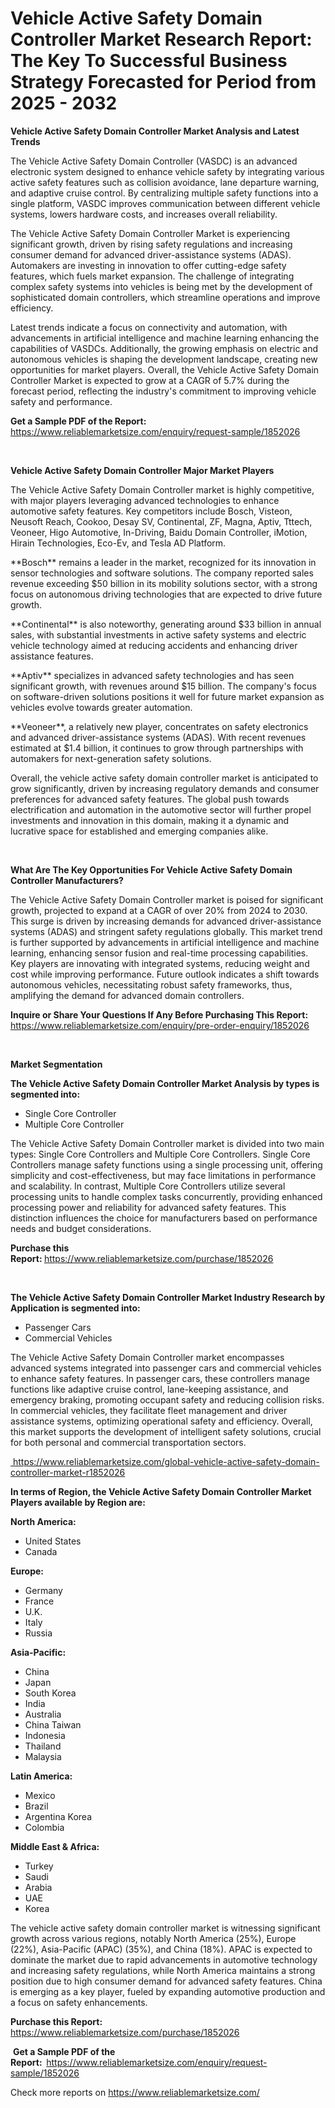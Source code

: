 <p><h1>Vehicle Active Safety Domain Controller Market Research Report: The Key To Successful Business Strategy Forecasted for Period from 2025 - 2032</h1></p><p><strong>Vehicle Active Safety Domain Controller Market Analysis and Latest Trends</strong></p>
<p><p>The Vehicle Active Safety Domain Controller (VASDC) is an advanced electronic system designed to enhance vehicle safety by integrating various active safety features such as collision avoidance, lane departure warning, and adaptive cruise control. By centralizing multiple safety functions into a single platform, VASDC improves communication between different vehicle systems, lowers hardware costs, and increases overall reliability.</p><p>The Vehicle Active Safety Domain Controller Market is experiencing significant growth, driven by rising safety regulations and increasing consumer demand for advanced driver-assistance systems (ADAS). Automakers are investing in innovation to offer cutting-edge safety features, which fuels market expansion. The challenge of integrating complex safety systems into vehicles is being met by the development of sophisticated domain controllers, which streamline operations and improve efficiency.</p><p>Latest trends indicate a focus on connectivity and automation, with advancements in artificial intelligence and machine learning enhancing the capabilities of VASDCs. Additionally, the growing emphasis on electric and autonomous vehicles is shaping the development landscape, creating new opportunities for market players. Overall, the Vehicle Active Safety Domain Controller Market is expected to grow at a CAGR of 5.7% during the forecast period, reflecting the industry's commitment to improving vehicle safety and performance.</p></p>
<p><strong>Get a Sample PDF of the Report:&nbsp;</strong> <a href="https://www.reliablemarketsize.com/enquiry/request-sample/1852026?utm_campaign=1879&utm_medium=2&utm_source=Github&utm_content=ia&utm_term=07012025&utm_id=vehicle-active-safety-domain-controller">https://www.reliablemarketsize.com/enquiry/request-sample/1852026</a></p>
<p>&nbsp;</p>
<p><strong>Vehicle Active Safety Domain Controller Major Market Players</strong></p>
<p><p>The Vehicle Active Safety Domain Controller market is highly competitive, with major players leveraging advanced technologies to enhance automotive safety features. Key competitors include Bosch, Visteon, Neusoft Reach, Cookoo, Desay SV, Continental, ZF, Magna, Aptiv, Tttech, Veoneer, Higo Automotive, In-Driving, Baidu Domain Controller, iMotion, Hirain Technologies, Eco-Ev, and Tesla AD Platform.</p><p>**Bosch** remains a leader in the market, recognized for its innovation in sensor technologies and software solutions. The company reported sales revenue exceeding $50 billion in its mobility solutions sector, with a strong focus on autonomous driving technologies that are expected to drive future growth.</p><p>**Continental** is also noteworthy, generating around $33 billion in annual sales, with substantial investments in active safety systems and electric vehicle technology aimed at reducing accidents and enhancing driver assistance features.</p><p>**Aptiv** specializes in advanced safety technologies and has seen significant growth, with revenues around $15 billion. The company's focus on software-driven solutions positions it well for future market expansion as vehicles evolve towards greater automation.</p><p>**Veoneer**, a relatively new player, concentrates on safety electronics and advanced driver-assistance systems (ADAS). With recent revenues estimated at $1.4 billion, it continues to grow through partnerships with automakers for next-generation safety solutions.</p><p>Overall, the vehicle active safety domain controller market is anticipated to grow significantly, driven by increasing regulatory demands and consumer preferences for advanced safety features. The global push towards electrification and automation in the automotive sector will further propel investments and innovation in this domain, making it a dynamic and lucrative space for established and emerging companies alike.</p></p>
<p>&nbsp;</p>
<p><strong>What Are The Key Opportunities For Vehicle Active Safety Domain Controller Manufacturers?</strong></p>
<p><p>The Vehicle Active Safety Domain Controller market is poised for significant growth, projected to expand at a CAGR of over 20% from 2024 to 2030. This surge is driven by increasing demands for advanced driver-assistance systems (ADAS) and stringent safety regulations globally. This market trend is further supported by advancements in artificial intelligence and machine learning, enhancing sensor fusion and real-time processing capabilities. Key players are innovating with integrated systems, reducing weight and cost while improving performance. Future outlook indicates a shift towards autonomous vehicles, necessitating robust safety frameworks, thus, amplifying the demand for advanced domain controllers.</p></p>
<p><strong>Inquire or Share Your Questions If Any Before Purchasing This Report:</strong> <a href="https://www.reliablemarketsize.com/enquiry/pre-order-enquiry/1852026?utm_campaign=1879&utm_medium=2&utm_source=Github&utm_content=ia&utm_term=07012025&utm_id=vehicle-active-safety-domain-controller">https://www.reliablemarketsize.com/enquiry/pre-order-enquiry/1852026</a></p>
<p>&nbsp;</p>
<p><strong>Market Segmentation</strong></p>
<p><strong>The Vehicle Active Safety Domain Controller Market Analysis by types is segmented into:</strong></p>
<p><ul><li>Single Core Controller</li><li>Multiple Core Controller</li></ul></p>
<p><p>The Vehicle Active Safety Domain Controller market is divided into two main types: Single Core Controllers and Multiple Core Controllers. Single Core Controllers manage safety functions using a single processing unit, offering simplicity and cost-effectiveness, but may face limitations in performance and scalability. In contrast, Multiple Core Controllers utilize several processing units to handle complex tasks concurrently, providing enhanced processing power and reliability for advanced safety features. This distinction influences the choice for manufacturers based on performance needs and budget considerations.</p></p>
<p><strong>Purchase this Report:&nbsp;</strong><a href="https://www.reliablemarketsize.com/purchase/1852026?utm_campaign=1879&utm_medium=2&utm_source=Github&utm_content=ia&utm_term=07012025&utm_id=vehicle-active-safety-domain-controller">https://www.reliablemarketsize.com/purchase/1852026</a></p>
<p>&nbsp;</p>
<p><strong>The Vehicle Active Safety Domain Controller Market Industry Research by Application is segmented into:</strong></p>
<p><ul><li>Passenger Cars</li><li>Commercial Vehicles</li></ul></p>
<p><p>The Vehicle Active Safety Domain Controller market encompasses advanced systems integrated into passenger cars and commercial vehicles to enhance safety features. In passenger cars, these controllers manage functions like adaptive cruise control, lane-keeping assistance, and emergency braking, promoting occupant safety and reducing collision risks. In commercial vehicles, they facilitate fleet management and driver assistance systems, optimizing operational safety and efficiency. Overall, this market supports the development of intelligent safety solutions, crucial for both personal and commercial transportation sectors.</p></p>
<p><a href="https://www.reliablemarketsize.com/global-vehicle-active-safety-domain-controller-market-r1852026?utm_campaign=1879&utm_medium=2&utm_source=Github&utm_content=ia&utm_term=07012025&utm_id=vehicle-active-safety-domain-controller">&nbsp;https://www.reliablemarketsize.com/global-vehicle-active-safety-domain-controller-market-r1852026</a></p>
<p><strong>In terms of Region, the Vehicle Active Safety Domain Controller Market Players available by Region are:</strong></p>
<p>
    <p> <strong> North America: </strong>
        <ul>
            <li>United States</li>
            <li>Canada</li>
        </ul>
        </p> 
    <p> <strong> Europe: </strong>
        <ul>
            <li>Germany</li>
            <li>France</li>
            <li>U.K.</li>
            <li>Italy</li>
            <li>Russia</li>
        </ul>
        </p> 
    <p> <strong> Asia-Pacific: </strong>
        <ul>
            <li>China</li>
            <li>Japan</li>
            <li>South Korea</li>
            <li>India</li>
            <li>Australia</li>
            <li>China Taiwan</li>
            <li>Indonesia</li>
            <li>Thailand</li>
            <li>Malaysia</li>
        </ul>
        </p> 
    <p> <strong> Latin America: </strong>
        <ul>
            <li>Mexico</li>
            <li>Brazil</li>
            <li>Argentina Korea</li>
            <li>Colombia</li>
        </ul>
        </p> 
    <p> <strong> Middle East & Africa: </strong>
        <ul>
            <li>Turkey</li>
            <li>Saudi</li>
            <li>Arabia</li>
            <li>UAE</li>
            <li>Korea</li>
        </ul>
    </p>
    </p>
<p><p>The vehicle active safety domain controller market is witnessing significant growth across various regions, notably North America (25%), Europe (22%), Asia-Pacific (APAC) (35%), and China (18%). APAC is expected to dominate the market due to rapid advancements in automotive technology and increasing safety regulations, while North America maintains a strong position due to high consumer demand for advanced safety features. China is emerging as a key player, fueled by expanding automotive production and a focus on safety enhancements.</p></p>
<p><strong>Purchase this Report: </strong><a href="https://www.reliablemarketsize.com/purchase/1852026?utm_campaign=1879&utm_medium=2&utm_source=Github&utm_content=ia&utm_term=07012025&utm_id=vehicle-active-safety-domain-controller">https://www.reliablemarketsize.com/purchase/1852026</a></p>
<p>&nbsp;<strong>Get a Sample PDF of the Report:&nbsp;&nbsp;</strong><a href="https://www.reliablemarketsize.com/enquiry/request-sample/1852026?utm_campaign=1879&utm_medium=2&utm_source=Github&utm_content=ia&utm_term=07012025&utm_id=vehicle-active-safety-domain-controller">https://www.reliablemarketsize.com/enquiry/request-sample/1852026</a></p>
<p><strong></strong></p>
<p>Check more reports on <a href="https://www.reliablemarketsize.com/?utm_campaign=1879&utm_medium=2&utm_source=Github&utm_content=ia&utm_term=07012025&utm_id=vehicle-active-safety-domain-controller">https://www.reliablemarketsize.com/</a></p>